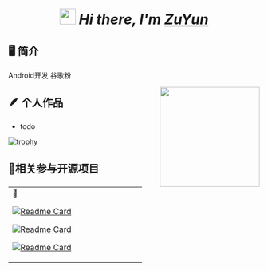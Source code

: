 <h1 align="center">
 <i>
 <img src="https://cdn.jsdelivr.net/gh/ZuYun/ZuYun/pictures/Hi.gif" height="32" /> 
 Hi there, I'm <a href="https://ZuYun.github.io/ZuYun" target="_blank">ZuYun</a> 
  </i>
</h1>


## 🖥 简介

Android开发
谷歌粉

<a href="#"><img align="right" src="https://cdn.jsdelivr.net/gh/ZuYun/pictures/jzy.png" width="200 " height="200" /></a>

## 🪶 个人作品

<!-- Personal works starts -->

* todo


<!-- Personal works ends -->


[![trophy](https://github-profile-trophy.vercel.app/?username=ZuYun&title=Stars,Followers,Commit)](https://github.com/ryo-ma/github-profile-trophy)



## 🌟相关参与开源项目

<table width="800px">
<tr>
<td valign="top" width="50%">
 🧷 
<!--start_CollaboratorRepo-->

[![Readme Card](https://github-readme-stats.vercel.app/api/pin/?username=ZuYun&repo=Jgraph)](https://github.com/ZuYun/Jgraph)

[![Readme Card](https://github-readme-stats.vercel.app/api/pin/?username=ZuYun&repo=JAdapter)](https://github.com/ZuYun/JAdapter)

[![Readme Card](https://github-readme-stats.vercel.app/api/pin/?username=ZuYun&repo=JPagerSlidingTabStrip)](https://github.com/ZuYun/JPagerSlidingTabStrip)

<!--end_CollaboratorRepo-->


